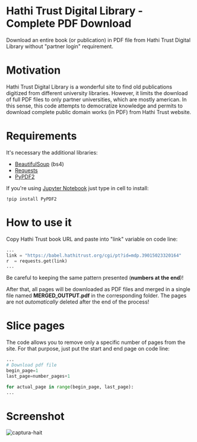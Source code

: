 # Hathi Trust Digital Library - Complete PDF Download
Download an entire book (or publication) in PDF file from Hathi Trust Digital Library without "partner login" requirement.

# Motivation
Hathi Trust Digital Library is a wonderful site to find old publications digitized from different university libraries. However, it limits the download of full PDF files to only partner universities, which are mostly american. In this sense, this code attempts to democratize knowledge and permits to download complete public domain works (in PDF) from Hathi Trust website.

# Requirements
It's necessary the additional libraries:
* [BeautifulSoup](https://www.crummy.com/software/BeautifulSoup/bs4/doc/#installing-beautiful-soup) (bs4)
* [Requests](https://realpython.com/python-requests/)
* [PyPDF2](https://pythonhosted.org/PyPDF2/)

If you're using [Jupyter Notebook](https://jupyter.org/) just type in cell to install:
```
!pip install PyPDF2
```

# How to use it
Copy Hathi Trust book URL and paste into "link" variable on code line:
```python
...
link = "https://babel.hathitrust.org/cgi/pt?id=mdp.39015023320164"
r  = requests.get(link)
...
```
Be careful to keeping the same pattern presented (**numbers at the end**)! 

After that, all pages will be downloaded as PDF files and merged in a single file named **MERGED_OUTPUT.pdf** in the corresponding folder. The pages are not *automatically* deleted after the end of the process! 

# Slice pages
The code allows you to remove only a specific number of pages from the site. For that purpose, just put the start and end page on code line:
```python
...
# Download pdf file
begin_page=1
last_page=number_pages+1

for actual_page in range(begin_page, last_page):
...
```

# Screenshot
![captura-hait](https://user-images.githubusercontent.com/56649205/72007547-abc73680-3230-11ea-9e74-4e6e495c90d2.PNG)
